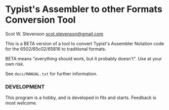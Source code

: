 # Typist's Assembler to other Formats Conversion Tool

Scot W. Stevenson <scot.stevenson@gmail.com>

This is a BETA version of a tool to convert Typist's Assembler Notation code
for the 6502/65c02/65816 to traditional formats. 

BETA means "everything should work, but it probably doesn't".  Use at your own risk. 

See `docs/MANUAL.txt` for further information.

### DEVELOPMENT

This program is a hobby, and is developed in fits and starts. Feedback is most
welcome. 
